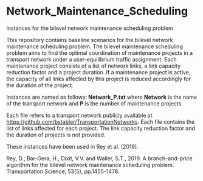 # Network_Maintenance_Scheduling
Instances for the bilevel network maintenance scheduling problem

This repository contains baseline scenarios for the bilevel network maintenance scheduling problem. The bilevel maintenance scheduling problem aims to find the optimal coordination of maintenance projects in a transport network under a user-equilibrium traffic assignment. Each maintenance project consists of a list of network links, a link capacity reduction factor and a project duration. If a maintenance project is active, the capacity of all links affected by this project is reduced accordingly for the duration of the project.

Instances are named as follows: **Network_P.txt** where **Network** is the name of the transport network and **P** is the number of maintenance projects.

Each file refers to a transport network publicly available at https://github.com/bstabler/TransportationNetworks. Each file contains the list of links affected for each project. The link capacity reduction factor and the duration of projects is not provided. 

These instances have been used in Rey et al. (2019).

Rey, D., Bar-Gera, H., Dixit, V.V. and Waller, S.T., 2019. A branch-and-price algorithm for the bilevel network maintenance scheduling problem. Transportation Science, 53(5), pp.1455-1478.
